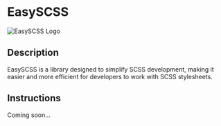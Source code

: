 # EasySCSS

![EasySCSS Logo](link-to-random-image)

## Description

EasySCSS is a library designed to simplify SCSS development, making it easier and more efficient for developers to work with SCSS stylesheets.

## Instructions

Coming soon...
